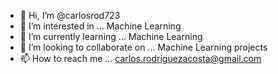 - 👋 Hi, I’m @carlosrod723
- 👀 I’m interested in ... Machine Learning
- 🌱 I’m currently learning ... Machine Learning
- 💞️ I’m looking to collaborate on ... Machine Learning projects
- 📫 How to reach me ... carlos.rodriguezacosta@gmail.com


<!---
carlosrod723/carlosrod723 is a ✨ special ✨ repository because its `README.md` (this file) appears on your GitHub profile.
You can click the Preview link to take a look at your changes.
--->
